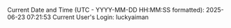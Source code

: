 Current Date and Time (UTC - YYYY-MM-DD HH:MM:SS formatted): 2025-06-23 07:21:53
Current User's Login: luckyaiman
